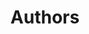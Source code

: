 ---
title: 'Authors'
field: 'dc.contributor.author'
slug: 'global-authors'
description: 'Persons or organizations intellectually responsible for the content of the resource.'
comment: 'Consistent style recommended. Use resources like ORCID or ROR. Note: using legacy “dc” namespace due to limitations with the DSpace institutional repository software.'
required: True
module: 'Provenance'
cluster: 'Global'
policy: 'Free value. Repeat values.'
layout: 'home'
---